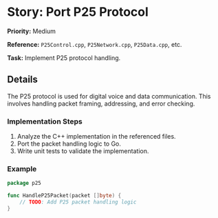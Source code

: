 # Story: Port P25 Protocol

**Priority:** Medium

**Reference:** `P25Control.cpp`, `P25Network.cpp`, `P25Data.cpp`, etc.

**Task:** Implement P25 protocol handling.

## Details
The P25 protocol is used for digital voice and data communication. This involves handling packet framing, addressing, and error checking.

### Implementation Steps
1. Analyze the C++ implementation in the referenced files.
2. Port the packet handling logic to Go.
3. Write unit tests to validate the implementation.

### Example
```go
package p25

func HandleP25Packet(packet []byte) {
	// TODO: Add P25 packet handling logic
}
```
